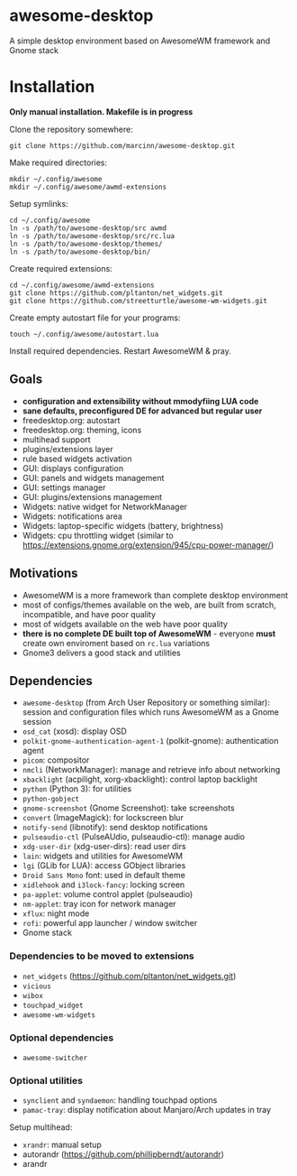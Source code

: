 # awesome-desktop
A simple desktop environment based on AwesomeWM framework and Gnome
stack

# Installation

**Only manual installation. Makefile is in progress**

Clone the repository somewhere:

```
git clone https://github.com/marcinn/awesome-desktop.git
```

Make required directories:

```
mkdir ~/.config/awesome
mkdir ~/.config/awesome/awmd-extensions
```

Setup symlinks:

```
cd ~/.config/awesome
ln -s /path/to/awesome-desktop/src awmd
ln -s /path/to/awesome-desktop/src/rc.lua
ln -s /path/to/awesome-desktop/themes/
ln -s /path/to/awesome-desktop/bin/
```

Create required extensions:
```
cd ~/.config/awesome/awmd-extensions
git clone https://github.com/pltanton/net_widgets.git
git clone https://github.com/streetturtle/awesome-wm-widgets.git
```

Create empty autostart file for your programs:

```
touch ~/.config/awesome/autostart.lua
```

Install required dependencies.
Restart AwesomeWM & pray.

## Goals

- **configuration and extensibility without mmodyfiing LUA code**
- **sane defaults, preconfigured DE for advanced but regular user**
- freedesktop.org: autostart
- freedesktop.org: theming, icons
- multihead support
- plugins/extensions layer
- rule based widgets activation
- GUI: displays configuration
- GUI: panels and widgets management
- GUI: settings manager
- GUI: plugins/extensions management
- Widgets: native widget for NetworkManager
- Widgets: notifications area
- Widgets: laptop-specific widgets (battery, brightness)
- Widgets: cpu throttling widget (similar to https://extensions.gnome.org/extension/945/cpu-power-manager/)

## Motivations

- AwesomeWM is a more framework than complete desktop environment
- most of configs/themes available on the web, are built from scratch, incompatible, and have poor quality
- most of widgets available on the web have poor quality
- **there is no complete DE built top of AwesomeWM** - everyone **must** create own enviroment based on `rc.lua` variations
- Gnome3 delivers a good stack and utilities

## Dependencies

- `awesome-desktop` (from Arch User Repository or something similar):
  session and configuration files which runs AwesomeWM as a Gnome
  session
- `osd_cat` (xosd): display OSD
- `polkit-gnome-authentication-agent-1` (polkit-gnome): authentication
  agent
- `picom`: compositor
- `nmcli` (NetworkManager): manage and retrieve info about networking
- `xbacklight` (acpilight, xorg-xbacklight): control laptop backlight
- `python` (Python 3): for utilities
- `python-gobject`
- `gnome-screenshot` (Gnome Screenshot): take screenshots
- `convert` (ImageMagick): for lockscreen blur
- `notify-send` (libnotify): send desktop notifications
- `pulseaudio-ctl` (PulseAUdio, pulseaudio-ctl): manage audio
- `xdg-user-dir` (xdg-user-dirs): read user dirs
- `lain`: widgets and utilities for AwesomeWM
- `lgi` (GLib for LUA): access GObject libraries
- `Droid Sans Mono` font: used in default theme
- `xidlehook` and `i3lock-fancy`: locking screen
- `pa-applet`: volume control applet (pulseaudio)
- `nm-applet`: tray icon for network manager
- `xflux`: night mode
- `rofi`: powerful app launcher / window switcher
- Gnome stack


### Dependencies to be moved to extensions
- `net_widgets` (https://github.com/pltanton/net_widgets.git)
- `vicious`
- `wibox`
- `touchpad_widget`
- `awesome-wm-widgets`


### Optional dependencies

- `awesome-switcher`

### Optional utilities

- `synclient` and `syndaemon`: handling touchpad options
- `pamac-tray`: display notification about Manjaro/Arch updates in tray

Setup multihead:
- `xrandr`: manual setup
- autorandr (https://github.com/phillipberndt/autorandr)
- arandr

